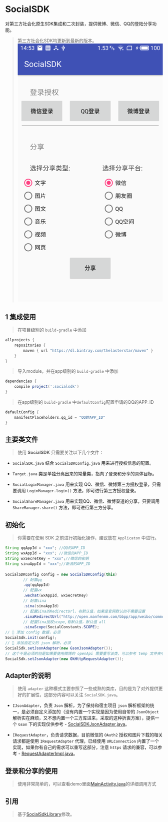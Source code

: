 # SocialSDK
对第三方社会化原生SDK集成和二次封装，提供微博、微信、QQ的登陆分享功能。
> 第三方社会化SDK均更新到最新的版本。
![截图](screenshot/screenshot-homepage.png "截图")

## 1 集成使用

> 在项目级别的 `build-gradle` 中添加

```groovy
allprojects {
    repositories {
        maven { url "https://dl.bintray.com/thelasterstar/maven" }      //微博sdk maven库
    }
}
```

> 导入module，并在app级别的 `build-gradle` 中添加

```groovy
dependencies {
    compile project(':socialsdk')
}
```

> 在app级别的 `build-gradle` 中`defaultConfig`配置申请的QQ的APP_ID

```groovy
defaultConfig {
    manifestPlaceholders.qq_id = "QQ的APP_ID"
}
```

## 主要类文件

> 使用 **SocialSDK** 只需要关注以下几个文件：

- `SocialSDK.java` 结合 `SocialSDKConfig.java` 用来进行授权信息的配置。

- `Target.java` 类是单独分离出来的常量类，指向了登录和分享的具体目标。

- `SocialLoginManager.java` 用来实现 QQ、微信、微博第三方授权登录，只需要调用 `LoginManager.login()` 方法，即可进行第三方授权登录。

- `SocialShareManager.java` 用来实现QQ、微信、微博渠道的分享，只要调用 `ShareManager.share()` 方法，即可进行第三方分享。
 
 ## 初始化

> 你需要在使用 SDK 之前进行初始化操作，建议放在 `Applicaton` 中进行。

```java
String qqAppId = "xxx"; //QQ的APP_ID
String wxAppId = "xxx"; //微信的APP_ID
String wxSecretKey = "xxx";//微信的密钥
String sinaAppId = "xxx";//新浪的APP_ID

SocialSDKConfig config = new SocialSDKConfig(this)
        // 配置qq
        .qq(qqAppId)
        // 配置wx
        .wechat(wxAppId, wxSecretKey)
        // 配置sina
        .sina(sinaAppId)
        // 配置Sina的RedirectUrl，有默认值，如果是官网默认的不需要设置
        .sinaRedirectUrl("http://open.manfenmm.com/bbpp/app/weibo/common.php")
        // 配置Sina授权scope,有默认值，默认值 all
        .sinaScope(SocialConstants.SCOPE);
// 👮 添加 config 数据，必须
SocialSdk.init(config);
// 👮 添加自定义的 json 解析，必须
SocialSdk.setJsonAdapter(new GsonJsonAdapter());
// 这个不是必须的但是如果要使用微博的 openApi 需要重写该类，可以参考 temp 文件夹中的实现
SocialSdk.setJsonAdapter(new OkHttpRequestAdapter());
```

## Adapter的说明

> 使用 `adapter` 这种模式主要参照了一些成熟的类库，目的是为了对外提供更好的扩展性，这部分内容可以关注 `SocialSDK.java`。

- `IJsonAdapter`，负责 `Json` 解析，为了保持和宿主项目 `json` 解析框架的统一，是必须自定义添加的（没有内置一个实现是因为使用自带的 `JsonObject` 解析实在麻烦，又不想内置一个三方库进来，采取的这种折衷方案），提供一个 `Gson` 下的实现仅供参考 - [SocialSDKJsonAdapter.java](https://github.com/smuwjs/SocialSDK/blob/master/app/src/main/java/me/jeeson/android/demo/SocialSDKJsonAdapter.java)。

- `IRequestAdapter`，负责请求数据，目前微信的 `OAuth2` 授权和图片下载的相关请求都是使用 `IRequestAdapter` 代理，已经使用 `URLConnection` 内置了一个实现，如果你有自己的需求可以重写这部分，注意 `https` 请求的兼容，可以参考 - [RequestAdapterImpl.java](https://github.com/smuwjs/SocialSDK/blob/master/socialsdk/src/main/java/me/jeeson/android/socialsdk/adapter/impl/RequestAdapterImpl.java)。

## 登录和分享的使用

> 使用非常简单的，可以查看demo里面[MainActivity.java](https://github.com/smuwjs/SocialSDK/blob/master/app/src/main/java/me/jeeson/android/demo/SocialSDKJsonAdapter.java)的详细调用方式

## 引用

> 基于[SocialSdkLibrary](https://github.com/chendongMarch/SocialSdkLibrary)修改。